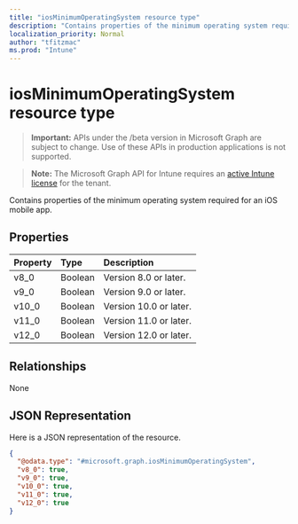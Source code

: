 ```yaml
---
title: "iosMinimumOperatingSystem resource type"
description: "Contains properties of the minimum operating system required for an iOS mobile app."
localization_priority: Normal
author: "tfitzmac"
ms.prod: "Intune"
---
```


# iosMinimumOperatingSystem resource type

> **Important:** APIs under the /beta version in Microsoft Graph are subject to change. Use of these APIs in production applications is not supported.

> **Note:** The Microsoft Graph API for Intune requires an [active Intune license](https://go.microsoft.com/fwlink/?linkid=839381) for the tenant.

Contains properties of the minimum operating system required for an iOS mobile app.

## Properties
|Property|Type|Description|
|:---|:---|:---|
|v8_0|Boolean|Version 8.0 or later.|
|v9_0|Boolean|Version 9.0 or later.|
|v10_0|Boolean|Version 10.0 or later.|
|v11_0|Boolean|Version 11.0 or later.|
|v12_0|Boolean|Version 12.0 or later.|

## Relationships
None

## JSON Representation
Here is a JSON representation of the resource.
<!-- {
  "blockType": "resource",
  "@odata.type": "microsoft.graph.iosMinimumOperatingSystem"
}
-->
``` json
{
  "@odata.type": "#microsoft.graph.iosMinimumOperatingSystem",
  "v8_0": true,
  "v9_0": true,
  "v10_0": true,
  "v11_0": true,
  "v12_0": true
}
```




